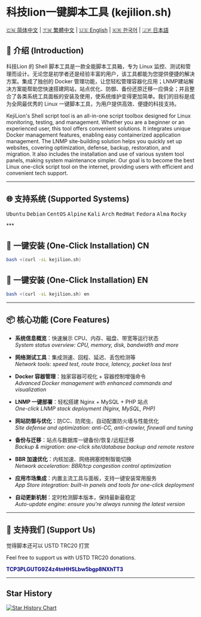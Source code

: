 # 科技lion一键脚本工具 (kejilion.sh)

[🇨🇳 简体中文](/README.md) | [🇹🇼 繁體中文](/README.tw.md) | [🇺🇸 English](/README.md) | [🇰🇷 한국어](/README.kr.md) | [🇯🇵 日本語](/README.ja.md)


## 📜 介绍 (Introduction)
科技Lion 的 Shell 脚本工具是一款全能脚本工具箱，专为 Linux 监控、测试和管理而设计。无论您是初学者还是经验丰富的用户，该工具都能为您提供便捷的解决方案。集成了独创的 Docker 管理功能，让您轻松管理容器化应用；LNMP建站解决方案能帮助您快速搭建网站，站点优化、防御、备份还原迁移一应俱全；并且整合了各类系统工具面板的安装及使用，使系统维护变得更加简单。我们的目标是成为全网最优秀的 Linux 一键脚本工具，为用户提供高效、便捷的科技支持。

KejiLion's Shell script tool is an all-in-one script toolbox designed for Linux monitoring, testing, and management. Whether you are a beginner or an experienced user, this tool offers convenient solutions. It integrates unique Docker management features, enabling easy containerized application management. The LNMP site-building solution helps you quickly set up websites, covering optimization, defense, backup, restoration, and migration. It also includes the installation and use of various system tool panels, making system maintenance simpler. Our goal is to become the best Linux one-click script tool on the internet, providing users with efficient and convenient tech support.

***

## 🌐 支持系统 (Supported Systems)
<p>
  <kbd>Ubuntu</kbd>
  <kbd>Debian</kbd>
  <kbd>CentOS</kbd>
  <kbd>Alpine</kbd>
  <kbd>Kali</kbd>
  <kbd>Arch</kbd>
  <kbd>RedHat</kbd>
  <kbd>Fedora</kbd>
  <kbd>Alma</kbd>
  <kbd>Rocky</kbd>
</p>
***

## 🚀 一键安装 (One-Click Installation) CN
```bash
bash <(curl -sL kejilion.sh)
```

## 🚀 一键安装 (One-Click Installation) EN
```bash
bash <(curl -sL kejilion.sh) en
```
***
## 📦 核心功能 (Core Features)

- **系统信息概览**：快速展示 CPU、内存、磁盘、带宽等运行状态  
  *System status overview: CPU, memory, disk, bandwidth and more*<br>

- **网络测试工具**：集成测速、回程、延迟、丢包检测等  
  *Network tools: speed test, route trace, latency, packet loss test*<br>

- **Docker 容器管理**：独家容器可视化 + 容器控制增强命令  
  *Advanced Docker management with enhanced commands and visualization*<br>

- **LNMP 一键部署**：轻松搭建 Nginx + MySQL + PHP 站点  
  *One-click LNMP stack deployment (Nginx, MySQL, PHP)*<br>

- **网站防御与优化**：防CC、防爬虫，自动配置防火墙与性能优化  
  *Site defense and optimization: anti-CC, anti-crawler, firewall and tuning*<br>

- **备份与迁移**：站点与数据库一键备份/恢复/远程迁移  
  *Backup & migration: one-click site/database backup and remote restore*<br>

- **BBR 加速优化**：内核加速、网络拥塞控制智能切换  
  *Network acceleration: BBR/tcp congestion control optimization*<br>

- **应用市场集成**：内置主流工具与面板，支持一键安装常用服务  
  *App Store integration: built-in panels and tools for one-click deployment*<br>

- **自动更新机制**：定时检测脚本版本，保持最新最稳定  
  *Auto-update engine: ensure you're always running the latest version*<br>

***

## 💖 支持我们 (Support Us)
觉得脚本还可以 USTD TRC20 打赏

Feel free to support us with USTD TRC20 donations.

<strong style="color: navy;">TCP3PLGUTG9Z4z4tnHHSLbw5bgp8NXhTT3</strong>

***

## Star History
[![Star History Chart](https://api.star-history.com/svg?repos=kejilion/sh&type=Date)](https://star-history.com/#kejilion/sh&Date)
